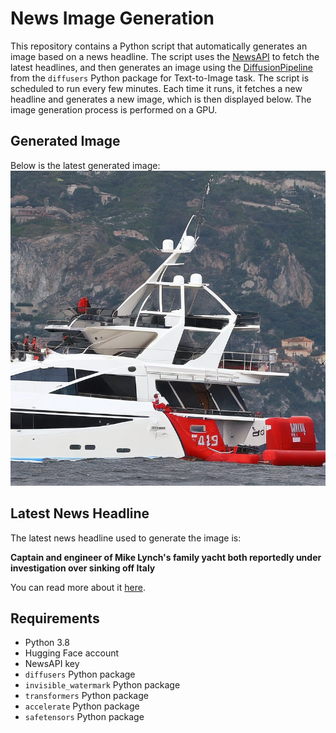 # News Image Generation
This repository contains a Python script that automatically generates an image based on a news headline. The script uses the [NewsAPI](https://newsapi.org/) to fetch the latest headlines, and then generates an image using the [DiffusionPipeline](https://github.com/huggingface/diffusers) from the `diffusers` Python package for Text-to-Image task.
The script is scheduled to run every few minutes. Each time it runs, it fetches a new headline and generates a new image, which is then displayed below. The image generation process is performed on a GPU.

## Generated Image
Below is the latest generated image:
![Generated Image](image.png)

## Latest News Headline
The latest news headline used to generate the image is:

**Captain and engineer of Mike Lynch's family yacht both reportedly under investigation over sinking off Italy**

You can read more about it [here](https://news.google.com/rss/articles/CBMiqgFBVV95cUxQTi1VdGFEZ0l2WlRyN0Iwc2RvcTV2UWptMFQwd1B1NDQ2eUJZSWRzWEFOQXo2akVxZ2ZjZ3FKd0JXYmJsQjRwZXp5N1FMT2RScFE4SmQtUTIxU3NGenVsdlVsZ2xpNjZ2RDc2Zy1nNVA4aE9lZmpXZV9vX0FGd0o3anJmTWFEVTBfR0w4bk5Sb3V1MUtRblJ3N1RraHdBQ1VwdlhxczhlT2Vnd9IBrwFBVV95cUxNd0xCTHFQQlBmNHFUODEyaGlQYU1NU19GVEhKdllQR2ZVekRHbHRVZmZfN0ZFOGo1Z0tMaVhQcHVrZDVaeFZSUHFlVm43dnp6cHJRQVdVbVloR1lfOXloNzV1WDV1Y1dxOHBfbGlCdzFLRDRITkhUVExZSnpDWk9CRUx4aWxPWUlSWFhvWXVYeU44eUlJNG9UdkdqRTRsclpXSFNmNk9PTU9Nbi1KRUlz?oc=5).

## Requirements
- Python 3.8
- Hugging Face account
- NewsAPI key
- `diffusers` Python package
- `invisible_watermark` Python package
- `transformers` Python package
- `accelerate` Python package
- `safetensors` Python package
